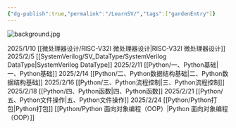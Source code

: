 ```yaml
---
{"dg-publish":true,"permalink":"/LearnSV/","tags":["gardenEntry"]}
---
```


![background.jpg](/img/user/SystemVerilog/imgs/background.jpg)

2025/1/10 [[微处理器设计/RISC-V32I 微处理器设计\|RISC-V32I 微处理器设计]]
2025/2/5 [[SystemVerilog/SV_DataType/SystemVerilog DataType\|SystemVerilog DataType]]
2025/2/11 [[Python/一、Python基础\|一、Python基础]]
2025/2/14 [[Python/二、Python数据结构基础\|二、Python数据结构基础]]
2025/2/16 [[Python/三、Python流程控制\|三、Python流程控制]]
2025/2/18 [[Python/四、Python函数\|四、Python函数]]
2025/2/21 [[Python/五、Python文件操作\|五、Python文件操作]]
2025/2/24 [[Python/Python打包\|Python打包]]  [[Python/Python 面向对象编程（OOP）\|Python 面向对象编程（OOP）]]
